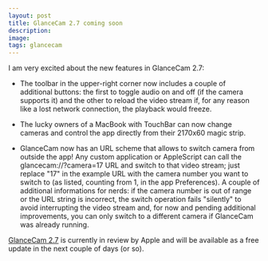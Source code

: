 ```yaml
---
layout: post
title: GlanceCam 2.7 coming soon
description:
image:
tags: glancecam
---
```

I am very excited about the new features in GlanceCam 2.7:

- The toolbar in the upper-right corner now includes a couple of additional buttons: the first to toggle audio on and off (if the camera supports it) and the other to reload the video stream if, for any reason like a lost network connection, the playback would freeze.

- The lucky owners of a MacBook with TouchBar can now change cameras and control the app directly from their 2170x60 magic strip.

- GlanceCam now has an URL scheme that allows to switch camera from outside the app! Any custom application or AppleScript can call the glancecam://?camera=17 URL and switch to that video stream; just replace "17" in the example URL with the camera number you want to switch to (as listed, counting from 1, in the app Preferences). A couple of additional informations for nerds: if the camera number is out of range or the URL string is incorrect, the switch operation fails "silently" to avoid interrupting the video stream and, for now and pending additional improvements, you can only switch to a different camera if GlanceCam was already running.

[GlanceCam 2.7](https://itunes.apple.com/us/app/glancecam-ip-webcam-viewer/id1360797896?l=it&ls=1&mt=12) is currently in review by Apple and will be available as a free update in the next couple of days (or so).